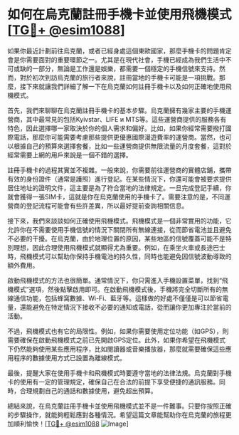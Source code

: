 # 如何在烏克蘭註冊手機卡並使用飛機模式 [[TG💪+ @esim1088](https://t.me/s/esim1088)]

如果你最近計劃前往烏克蘭，或者已經身處這個東歐國家，那麼手機卡的問題肯定會是你需要面對的重要環節之一。尤其是在現代社會，手機已經成為我們生活中不可或缺的一部分，無論是工作還是娛樂，都需要一個穩定的手機信號來支持。然而，對於初次到訪烏克蘭的旅行者來說，註冊當地的手機卡可能是一項挑戰。那麼，接下來就讓我們詳細了解一下在烏克蘭如何註冊手機卡以及如何正確地使用飛機模式。

首先，我們來聊聊在烏克蘭註冊手機卡的基本步驟。烏克蘭擁有幾家主要的手機運營商，其中最常見的包括Kyivstar、LIFE и MTS等。這些運營商提供的服務各有特色，因此選擇哪一家取決於你的個人需求和偏好。比如，如果你經常需要撥打國際電話，那麼你可能需要考慮那些提供更優惠國際漫遊費率的運營商。當然，也可以根據自己的預算來選擇套餐，比如一些運營商提供無限流量的月度套餐，這對於經常需要上網的用戶來說是一個不錯的選擇。

註冊手機卡的過程其實並不複雜。一般來說，你需要前往運營商的實體店鋪，攜帶有效的身份證件（通常是護照）進行登記。在某些情況下，你還可能會被要求提供居住地址的證明文件，這主要是為了符合當地的法律規定。一旦完成登記手續，你就會獲得一張SIM卡，這就是你在烏克蘭使用的手機卡了。需要注意的是，不同運營商的登記流程可能會有些許差異，所以最好提前查詢相關信息。

接下來，我們來談談如何正確使用飛機模式。飛機模式是一個非常實用的功能，它允許你在不需要使用手機信號的情況下關閉所有無線連接，從而節省電池並且避免不必要的干擾。在烏克蘭，由於地理位置的原因，某些地區的信號覆蓋可能不是特別理想，因此合理使用飛機模式就顯得尤為重要。例如，在乘坐火車或長途巴士時，飛機模式可以幫助你保持手機電池的持久性，同時也能避免因信號波動導致的額外費用。

啟動飛機模式的方法也很簡單。通常情況下，你只需進入手機設置菜單，找到“飛機模式”選項，然後點擊啟用即可。在啟動飛機模式後，手機將完全切斷所有的無線通信功能，包括蜂窩數據、Wi-Fi、藍牙等。這樣做的好處不僅僅是可以節省電量，還能避免在特定情況下接收不必要的通知或電話，從而讓你更加專注於當前的活動。

不過，飛機模式也有它的局限性。例如，如果你需要使用定位功能（如GPS），則需要確保在啟動飛機模式之前已先開啟GPS定位。此外，如果你希望在飛機模式下仍然能夠使用某些應用程序，比如閱讀器或音樂播放器，那麼就需要確保這些應用程序的數據使用方式已設置為離線模式。

最後，提醒大家在使用手機卡和飛機模式時要遵守當地的法律法規。烏克蘭對手機卡的使用有一定的管理規定，確保自己在合法的前提下享受便捷的通訊服務。同時，合理規劃自己的通話和數據使用，避免超出預算。

總結來說，在烏克蘭註冊手機卡並使用飛機模式並不是一件難事。只要你按照正確的步驟操作，就能夠輕鬆應對各種情況。希望這篇文章能幫助你在烏克蘭的旅程更加順利愉快！[[TG💪+ @esim1088](https://t.me/s/esim1088) ![Image](https://i.postimg.cc/4NQfJmqS/Snipaste-2025-05-13-00-14-12.png)]